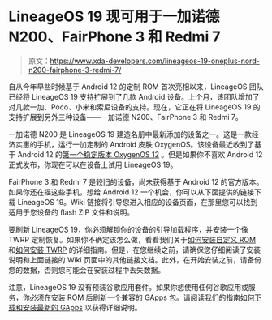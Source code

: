 # LineageOS 19 现可用于一加诺德 N200、FairPhone 3 和 Redmi 7

> 原文：<https://www.xda-developers.com/lineageos-19-oneplus-nord-n200-fairphone-3-redmi-7/>

自从今年早些时候基于 Android 12 的定制 ROM 首次亮相以来，LineageOS 团队已经将 LineageOS 19 支持扩展到了几款 Android 设备。上个月，该团队增加了对几款一加、Poco、小米和索尼设备的支持。现在，它正在将 LineageOS 19 的支持扩展到另外三种设备——一加诺德 N200、FairPhone 3 和 Redmi 7。

一加诺德 N200 是 LineageOS 19 建造名册中最新添加的设备之一。这是一款经济实惠的手机，运行一加定制的 Android 皮肤 OxygenOS。该设备最近收到了基于 Android 12 的[第一个稳定版本 OxygenOS 12](https://www.xda-developers.com/oneplus-nord-n200-android-12-oxygenos-12-stable-update/) 。但是如果你不喜欢 Android 12 正式发布，你现在可以在设备上试用 LineageOS 19。

FairPhone 3 和 Redmi 7 是较旧的设备，尚未获得基于 Android 12 的官方版本。如果你还在摇这些手机，想给 Android 12 一个机会，你可以从下面提供的链接下载 LineageOS 19。Wiki 链接将引导您进入相应的设备页面，在那里您可以找到适用于您设备的 flash ZIP 文件和说明。

要刷新 LineageOS 19，你必须解锁你的设备的引导加载程序，并安装一个像 TWRP 定制恢复。如果你不确定该怎么做，看看我们关于[如何安装自定义 ROM](https://www.xda-developers.com/how-to-install-custom-rom-android/) 和[如何安装 TWRP](https://www.xda-developers.com/how-to-install-twrp/) 的详细指南。但是，在您继续之前，请确保您仔细阅读了安装说明和上面链接的 Wiki 页面中的其他链接文档。此外，在开始安装之前，请备份您的数据，否则您可能会在安装过程中丢失数据。

注意，LineageOS 19 没有预装谷歌应用套件。如果你想使用任何谷歌应用或服务，你必须在安装 ROM 后刷新一个兼容的 GApps 包。请阅读我们的指南[如何下载和安装最新的 GApps](https://www.xda-developers.com/download-google-apps-gapps/) 以获得详细说明。